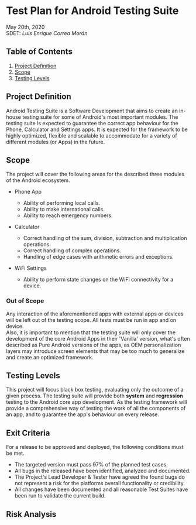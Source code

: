 # Test Plan for Android Testing Suite
May 20th, 2020  
SDET: *Luis Enrique Correa Morán*

## Table of Contents
1. [Project Definition](#project-definition)
2. [Scope](#scope)
3. [Testing Levels](#testing-levels)
## Project Definition
Android Testing Suite is a Software Development that aims to create an in-house testing suite for some of Android's most important modules.
The testing suite is expected to guarantee the correct app behaviour for the Phone, Calculator and Settings apps. It is expected for the framework to be highly optimized, flexible and scalable to accommodate for a variety of different modules (or Apps) in the future.

## Scope
The project will cover the following areas for the described three modules of the Android ecosystem.

* Phone App  
    * Ability of performing local calls.  
    * Ability to make international calls.  
    * Ability to reach emergency numbers.  
* Calculator  
    * Correct handling of the sum, division, subtraction and multiplication operations.  
    * Correct handling of complex operations.  
    * Handling of edge cases with arithmetic errors and exceptions.  
    
* WiFi Settings  
    * Ability to perform state changes on the WiFi connectivity for a device.  

### Out of Scope
Any interaction of the aforementioned apps with external apps or devices will be left out of the testing scope. All tests must be run in app and on device.  
Also, it is important to mention that the testing suite will only cover the development of the core Android Apps in 
their 'Vanilla' version, what's often described as Pure Android versions of the apps, as OEM personalization layers may introduce screen elements that may be too 
much to generalize and create an optimized framework.

## Testing Levels
This project will focus black box testing, evaluating only the outcome of a given process. The testing suite will provide both **system** and **regression** testing to the Android core app development. As the testing framework will provide a comprehensive way of testing the work of all the components of an app, and to guarantee the app's behaviour on every release.  

## Exit Criteria
For a release to be approved and deployed, the following conditions must be met.  
* The targeted version must pass 97% of the planned test cases.
* All bugs in the released have been identified, analyzed and documented.
* The Project's Lead Developer & Tester have agreed the found bugs do not represent a risk for the platforms overall functionality or credibility.
* All changes have been documented and all reasonable Test Suites have been run to validate the current build.

## Risk Analysis